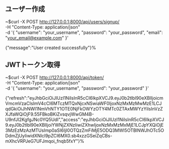## ユーザー作成

~$curl -X POST http://127.0.0.1:8000/api/users/signup/ \
  -H "Content-Type: application/json" \
  -d '{
    "username": "your_username",
    "password": "your_password",
    "email": "your_email@example.com"
  }'

{"message":"User created successfully"}%

## JWTトークン取得

~$curl -X POST http://127.0.0.1:8000/api/token/ \
  -H "Content-Type: application/json" \
  -d '{
    "username": "your_username",
    "password": "your_password"
  }'

{"refresh":"eyJhbGciOiJIUzI1NiIsInR5cCI6IkpXVCJ9.eyJ0b2tlbl90eXBlIjoicmVmcmVzaCIsImV4cCI6MTczMTQxNjcxNSwiaWF0IjoxNzMxMzMwMzE1LCJqdGkiOiJhNWI1NmVhNTY1OTE0NjFkOWYzOTY4MTc0ZTAxMWYzYiIsInVzZXJfaWQiOjF9.55FBkoBKiZvsqvjWwGM4B-U9nfJI2KgfgJNc0YQ5UdI","access":"eyJhbGciOiJIUzI1NiIsInR5cCI6IkpXVCJ9.eyJ0b2tlbl90eXBlIjoiYWNjZXNzIiwiZXhwIjoxNzMxMzMxMjE1LCJpYXQiOjE3MzEzMzAzMTUsImp0aSI6IjI0OTQzZmFiMjE5ODQ3MWI5OTBlNWJhOTc5ODdmZjUyIiwidXNlcl9pZCI6MX0.sb4xzzGSeiZqCBs-mXhcVRPJeG7UFJmqoi_fnqb5fxY"}%
